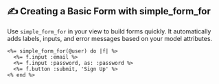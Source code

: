 ## ✍️ Creating a Basic Form with simple_form_for

Use `simple_form_for` in your view to build forms quickly. It automatically adds labels, inputs, and error messages based on your model attributes.

```erb
<%= simple_form_for(@user) do |f| %>
  <%= f.input :email %>
  <%= f.input :password, as: :password %>
  <%= f.button :submit, 'Sign Up' %>
<% end %>
```
